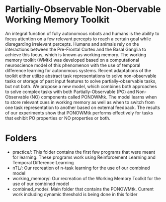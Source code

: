 # Partially-Observable Non-Obervable Working Memory Toolkit

An integral function of fully autonomous robots and humans is the ability to focus attention on a few relevant percepts to reach a certain goal while disregarding irrelevant percepts. Humans and animals rely on the interactions between the Pre-Frontal Cortex and the Basal Ganglia to achieve this focus, which is known as working memory. The working memory toolkit (WMtk) was developed based on a computational neuroscience model of this phenomenon with the use of temporal difference learning for autonomous systems. Recent adaptations of the toolkit either utilize abstract task representations to solve non-observable tasks or storage of past input features to solve partially-observable tasks, but not both. We propose a new model, which combines both approaches to solve complex tasks with both Partially-Observable (PO) and Non-Observable (NO) components called PONOWMtk. The model learns when to store relevant cues in working memory as well as when to switch from one task representation to another based on external feedback. The results of our experiments show that PONOWMtk performs effectively for tasks that exhibit PO properties or NO properties or both.

# Folders
- practice/: This folder contains the first few programs that were meant for learning. These programs work using Reinforcement Learning and Temporal Difference Learning
- nTL/: Our recreation of n-task learning for the use of our combined model
- working_memory/: Our recreation of the Working Memory Toolkit for the use of our combined model
- combined_mode/: Main folder that contains the PONOWMtk. Current work including dynamic threshold is being done in this folder
